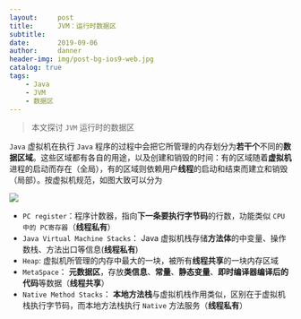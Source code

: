```yaml
---
layout:     post
title:      JVM：运行时数据区
subtitle:   
date:       2019-09-06
author:     danner
header-img: img/post-bg-ios9-web.jpg
catalog: true
tags:
    - Java
    - JVM
    - 数据区
---
```


> 本文探讨 `JVM` 运行时的数据区

`Java` 虚拟机在执行 `Java` 程序的过程中会把它所管理的内存划分为**若干个**不同的**数据区域**。这些区域都有各自的用途，以及创建和销毁的时间：有的区域随着**虚拟机**进程的启动而存在（全局），有的区域则依赖用户**线程**的启动和结束而建立和销毁（局部）。按虚拟机规范，如图大致可以分为

![](https://vendanner.github.io/img/java/JVM_runtime_dataArea.png)

- `PC register`：程序计数器，指向**下一条要执行字节码**的行数，功能类似 `CPU 中的 PC寄存器`（**线程私有**）
- `Java Virtual Machine Stacks`： Java 虚拟机栈存储**方法体**的中变量、操作数栈、方法出口等信息(**线程私有**)
- `Heap`: 虚拟机所管理的内存中最大的一块，被所有**线程共享**的一块内存区域
- `MetaSpace`： **元数据区**，存放**类信息**、**常量**、**静态变量**、**即时编译器编译后的代码**等数据（**线程共享**）
- `Native Method Stacks`： **本地方法栈**与虚拟机栈作用类似，区别在于虚拟机栈执行字节码，而本地方法栈执行 `Native` 方法服务（**线程私有**）



